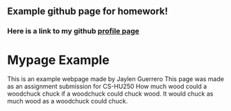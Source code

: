 
## Example github page for homework!
### Here is a link to my github [profile page](https://github.com/jaylen-guerrero)
# Mypage Example
This is an example webpage made by Jaylen Guerrero
This page was made as an assignment submission for CS-HU250
How much wood could a woodchuck chuck if a woodchuck could chuck wood. It would chuck as much wood as a woodchuck could chuck.
